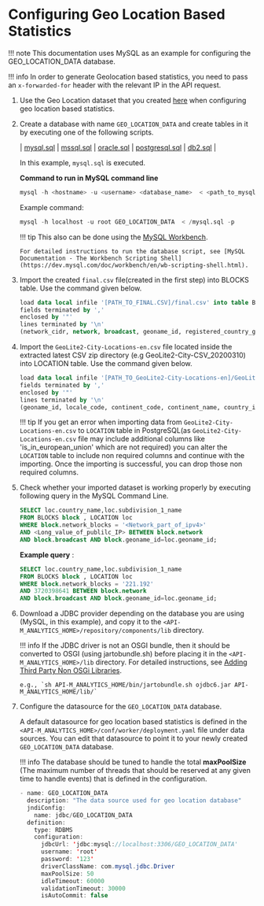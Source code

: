 # Configuring Geo Location Based Statistics

!!! note
    This documentation uses MySQL as an example for configuring the GEO_LOCATION_DATA database.

!!! info
    In order to generate Geolocation based statistics, you need to pass an `x-forwarded-for` header with the relevant IP in the API request.

1.  Use the Geo Location dataset that you created [here]({{base_path}}/observe/api-manager-analytics/analyzing-apim-statistics-with-batch-analytics/using-geo-location-based-statistics/creating-geo-location-data-set/) when configuring geo location based statistics.
2.  Create a database with name `GEO_LOCATION_DATA` and create tables in it by executing one of the following scripts. 

    | [mysql.sql]({{base_path}}/assets/attachments/learn/analytics/geo-location/mysql.sql) | [mssql.sql]({{base_path}}/assets/attachments/learn/analytics/geo-location/mssql.sql) | [oracle.sql]({{base_path}}/assets/attachments/learn/analytics/geo-location/oracle.sql) | [postgresql.sql]({{base_path}}/assets/attachments/learn/analytics/geo-location/postgresql.sql) | [db2.sql]({{base_path}}/assets/attachments/learn/analytics/geo-location/db2.sql) |

    In this example, `mysql.sql` is executed.

    **Command to run in MySQL command line**
    ```sql
    mysql -h <hostname> -u <username> <database_name>  < <path_to_mysql_script> -p
    ```
    Example command:
    ```sql
    mysql -h localhost -u root GEO_LOCATION_DATA  < /mysql.sql -p
    ```
    
    !!! tip
        This also can be done using the [MySQL Workbench](https://dev.mysql.com/downloads/workbench/).
    
        For detailed instructions to run the database script, see [MySQL Documentation - The Workbench Scripting Shell](https://dev.mysql.com/doc/workbench/en/wb-scripting-shell.html).

3. Import the created `final.csv` file(created in the first step) into BLOCKS table. Use the command given below.

    ``` sql
    load data local infile '[PATH_TO_FINAL.CSV]/final.csv' into table BLOCKS
    fields terminated by ','
    enclosed by '"'
    lines terminated by '\n'
    (network_cidr, network, broadcast, geoname_id, registered_country_geoname_id, represented_country_geoname_id, is_anonymous_proxy, is_satellite_provider, postal_code, latitude, longitude, network_blocks);
    ```

4. Import the `GeoLite2-City-Locations-en.csv` file located inside the extracted latest CSV zip directory (e.g GeoLite2-City-CSV\_20200310) into LOCATION table. Use the command given below.

    ``` sql
    load data local infile '[PATH_TO_GeoLite2-City-Locations-en]/GeoLite2-City-Locations-en.csv' into table LOCATION
    fields terminated by ','
    enclosed by '"'
    lines terminated by '\n'
    (geoname_id, locale_code, continent_code, continent_name, country_iso_code, country_name, subdivision_1_iso_code, subdivision_1_name, subdivision_2_iso_code, subdivision_2_name, city_name, metro_code, time_zone);
    ```

    !!! tip
        If you get an error when importing data from `GeoLite2-City-Locations-en.csv` to `LOCATION` table in PostgreSQL(as `GeoLite2-City-Locations-en.csv` file may include additional columns like 'is_in_european_union' which are not required) you can alter the `LOCATION` table to include non required columns and continue with the importing. Once the importing is successful, you can drop those non required columns.      

5.  Check whether your imported dataset is working properly by executing following query in the MySQL Command Line.
    ``` sql
    SELECT loc.country_name,loc.subdivision_1_name
    FROM BLOCKS block , LOCATION loc
    WHERE block.network_blocks = '<Network_part_of_ipv4>'
    AND <Long_value_of_publilc_IP> BETWEEN block.network
    AND block.broadcast AND block.geoname_id=loc.geoname_id;
    ```

    **Example query** :

    ``` sql
    SELECT loc.country_name,loc.subdivision_1_name
    FROM BLOCKS block , LOCATION loc
    WHERE block.network_blocks = '221.192'
    AND 3720398641 BETWEEN block.network
    AND block.broadcast AND block.geoname_id=loc.geoname_id;
    ```

6.  Download a JDBC provider depending on the database you are using (MySQL, in this example), and copy it to the `<API-M_ANALYTICS_HOME>/repository/components/lib` directory.

    !!! info
        If the JDBC driver is not an OSGI bundle, then it should be converted to OSGI (using jartobundle.sh) before placing it in the
        `<API-M_ANALYTICS_HOME>/lib` directory. For detailed instructions, see [Adding Third Party Non OSGi Libraries]({{base_path}}/observe/api-manager-analytics/adding-third-party-non-osgi-libraries/).

        e.g., `sh API-M_ANALYTICS_HOME/bin/jartobundle.sh ojdbc6.jar API-M_ANALYTICS_HOME/lib/`

7.  Configure the datasource for the `GEO_LOCATION_DATA` database.

    A default datasource for geo location based statistics is defined in the `<API-M_ANALYTICS_HOME>/conf/worker/deployment.yaml` file under data sources.
    You can edit that datasource to point it to your newly created `GEO_LOCATION_DATA` database.

    !!! info
        The database should be tuned to handle the total **maxPoolSize** (The maximum number of threads that should be reserved at any given time to handle events) that is defined in the configuration.

    ``` java
    - name: GEO_LOCATION_DATA
      description: "The data source used for geo location database"
      jndiConfig:
        name: jdbc/GEO_LOCATION_DATA
      definition:
        type: RDBMS
        configuration:
          jdbcUrl: 'jdbc:mysql://localhost:3306/GEO_LOCATION_DATA'
          username: 'root'
          password: '123'
          driverClassName: com.mysql.jdbc.Driver
          maxPoolSize: 50
          idleTimeout: 60000
          validationTimeout: 30000
          isAutoCommit: false
    ```
